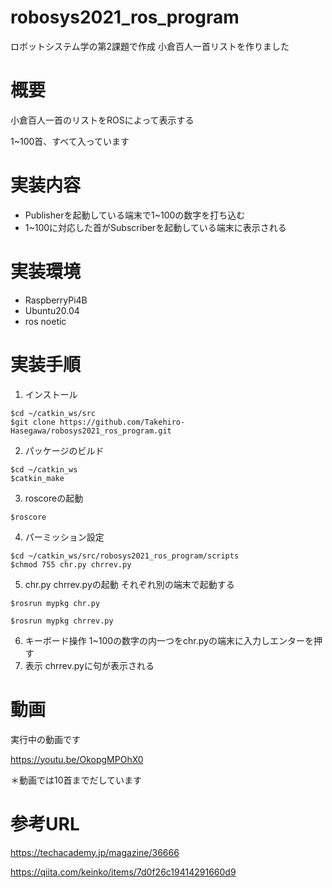 # robosys2021_ros_program
ロボットシステム学の第2課題で作成
小倉百人一首リストを作りました

# 概要
小倉百人一首のリストをROSによって表示する

1~100首、すべて入っています

# 実装内容
- Publisherを起動している端末で1~100の数字を打ち込む
- 1~100に対応した首がSubscriberを起動している端末に表示される

# 実装環境
- RaspberryPi4B
- Ubuntu20.04
- ros noetic

# 実装手順
1. インストール
```
$cd ~/catkin_ws/src
$git clone https://github.com/Takehiro-Hasegawa/robosys2021_ros_program.git
```
2. パッケージのビルド
```
$cd ~/catkin_ws
$catkin_make
```
3. roscoreの起動
```
$roscore
```
4. パーミッション設定
```
$cd ~/catkin_ws/src/robosys2021_ros_program/scripts
$chmod 755 chr.py chrrev.py
```
5. chr.py chrrev.pyの起動
それぞれ別の端末で起動する
```
$rosrun mypkg chr.py
```
```
$rosrun mypkg chrrev.py
```
6. キーボード操作
1~100の数字の内一つをchr.pyの端末に入力しエンターを押す
7. 表示
chrrev.pyに句が表示される

# 動画
実行中の動画です

https://youtu.be/OkopgMPOhX0

＊動画では10首までだしています
# 参考URL

https://techacademy.jp/magazine/36666


https://qiita.com/keinko/items/7d0f26c19414291660d9
